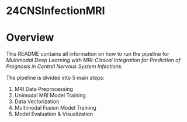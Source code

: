 # 24CNSInfectionMRI

# Overview

This README contains all information on how to run the pipeline for *Multimodal Deep Learning with MRI-Clinical Integration for Prediction of Prognosis in Central Nervous System Infections*.

The pipeline is divided into 5 main steps:
1. MRI Data Preprocessing
2. Unimodal MRI Model Training
3. Data Vectorization
4. Multimodal Fusion Model Training
5. Model Evaluation & Visualization